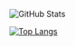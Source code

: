 ![GitHub Stats](https://github-readme-stats.vercel.app/api?username=marcos-so&theme=synthwave&locale=pt-br&include_all_commits=true)

[![Top Langs](https://github-readme-stats.vercel.app/api/top-langs/?username=marcos-so)](https://github.com/marcosso/github-readme-stats)
